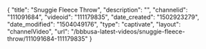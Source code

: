 {
    "title": "Snuggie Fleece Throw",
    "description": "",
    "channelid": "111091684",
    "videoid": "111179835",
    "date_created": "1502923279",
    "date_modified": "1504049176",
    "type": "captivate",
    "layout": "channelVideo",
    "url": "\/bbbusa-latest-videos\/snuggie-fleece-throw\/111091684-111179835"
}